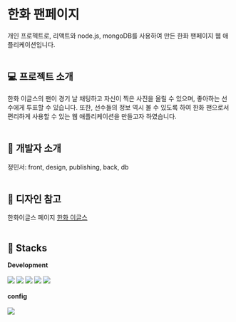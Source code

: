 # 한화 팬페이지
개인 프로젝트로, 리액트와 node.js, mongoDB를 사용하여 만든 한화 팬페이지 웹 애플리케이션입니다.<br/><br/>
## 💻 프로젝트 소개
한화 이글스의 팬이 경기 날 채팅하고 자신이 찍은 사진을 올릴 수 있으며, 좋아하는 선수에게 투표할 수 있습니다. 또한, 선수들의 정보 역시 볼 수 있도록 하여 한화 팬으로서 편리하게 사용할 수 있는 웹 애플리케이션을 만들고자 하였습니다.<br/><br/>
## 🤩 개발자 소개
정민서: front, design, publishing, back, db<br/><br/>
## 🧐 디자인 참고
한화이글스 페이지 [한화 이글스](https://www.hanwhaeagles.co.kr/index.do)<br/><br/>
## 💎 Stacks
**Development**<br/><br/>
<img src="https://img.shields.io/badge/node.js-5FA04E?style=for-the-badge&logo=nodedotjs&logoColor=white">
<img src="https://img.shields.io/badge/react-61DAFB?style=for-the-badge&logo=react&logoColor=white">
<img src="https://img.shields.io/badge/mongodb-47A248?style=for-the-badge&logo=mongodb&logoColor=white">
<img src="https://img.shields.io/badge/figma-F24E1E?style=for-the-badge&logo=figma&logoColor=white">
<img src="https://img.shields.io/badge/styled-components-DB7093?style=for-the-badge&logo=styledcomponents&logoColor=white"><br/><br/>
**config**<br/><br/>
<img src="https://img.shields.io/badge/npm-CB3837?style=for-the-badge&logo=npm&logoColor=white">
